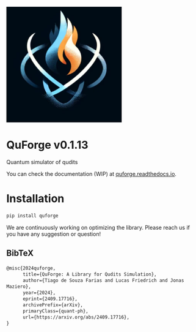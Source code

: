 ![QuForge Logo](https://github.com/tiago939/QuForge/blob/main/logo.png)

# QuForge v0.1.13
Quantum simulator of qudits

You can check the documentation (WIP) at [quforge.readthedocs.io](https://quforge.readthedocs.io).

# Installation

```bash
pip install quforge
```

We are continuously working on optimizing the library.
Please reach us if you have any suggestion or question!


## BibTeX

```
@misc{2024quforge,
      title={QuForge: A Library for Qudits Simulation},
      author={Tiago de Souza Farias and Lucas Friedrich and Jonas Maziero},
      year={2024},
      eprint={2409.17716},
      archivePrefix={arXiv},
      primaryClass={quant-ph},
      url={https://arxiv.org/abs/2409.17716},
}
```


